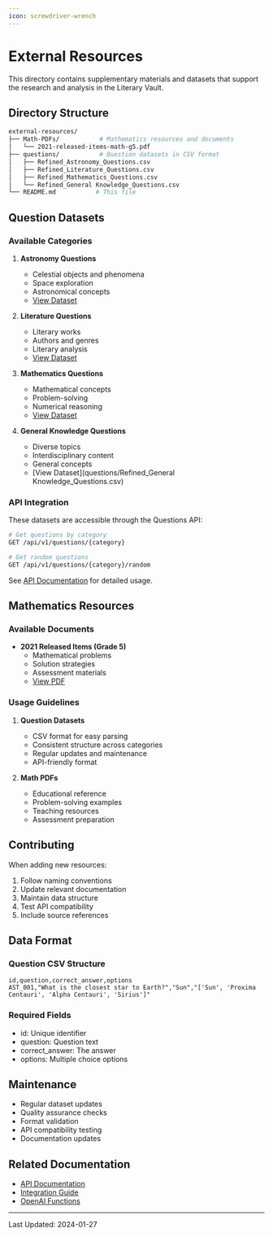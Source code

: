```yaml
---
icon: screwdriver-wrench
---
```


# External Resources

This directory contains supplementary materials and datasets that support the research and analysis in the Literary Vault.

## Directory Structure

```bash
external-resources/
├── Math-PDFs/           # Mathematics resources and documents
│   └── 2021-released-items-math-g5.pdf
├── questions/           # Question datasets in CSV format
│   ├── Refined_Astronomy_Questions.csv
│   ├── Refined_Literature_Questions.csv
│   ├── Refined_Mathematics_Questions.csv
│   └── Refined_General Knowledge_Questions.csv
└── README.md           # This file
```

## Question Datasets

### Available Categories

1. **Astronomy Questions**
   * Celestial objects and phenomena
   * Space exploration
   * Astronomical concepts
   * [View Dataset](questions/Refined_Astronomy_Questions.csv)

2. **Literature Questions**
   * Literary works
   * Authors and genres
   * Literary analysis
   * [View Dataset](questions/Refined_Literature_Questions.csv)

3. **Mathematics Questions**
   * Mathematical concepts
   * Problem-solving
   * Numerical reasoning
   * [View Dataset](questions/Refined_Mathematics_Questions.csv)

4. **General Knowledge Questions**
   * Diverse topics
   * Interdisciplinary content
   * General concepts
   * [View Dataset](questions/Refined_General Knowledge_Questions.csv)

### API Integration

These datasets are accessible through the Questions API:

```bash
# Get questions by category
GET /api/v1/questions/{category}

# Get random questions
GET /api/v1/questions/{category}/random
```

See [API Documentation](../docs/api/README.md) for detailed usage.

## Mathematics Resources

### Available Documents

* **2021 Released Items (Grade 5)**
  * Mathematical problems
  * Solution strategies
  * Assessment materials
  * [View PDF](Math-PDFs/2021-released-items-math-g5.pdf)

### Usage Guidelines

1. **Question Datasets**
   * CSV format for easy parsing
   * Consistent structure across categories
   * Regular updates and maintenance
   * API-friendly format

2. **Math PDFs**
   * Educational reference
   * Problem-solving examples
   * Teaching resources
   * Assessment preparation

## Contributing

When adding new resources:

1. Follow naming conventions
2. Update relevant documentation
3. Maintain data structure
4. Test API compatibility
5. Include source references

## Data Format

### Question CSV Structure

```csv
id,question,correct_answer,options
AST_001,"What is the closest star to Earth?","Sun","['Sun', 'Proxima Centauri', 'Alpha Centauri', 'Sirius']"
```

### Required Fields

* id: Unique identifier
* question: Question text
* correct_answer: The answer
* options: Multiple choice options

## Maintenance

* Regular dataset updates
* Quality assurance checks
* Format validation
* API compatibility testing
* Documentation updates

## Related Documentation

* [API Documentation](../docs/api/README.md)
* [Integration Guide](../docs/Integration/changelog-integration.md)
* [OpenAI Functions](../docs/openai-functions/)

---

Last Updated: 2024-01-27
